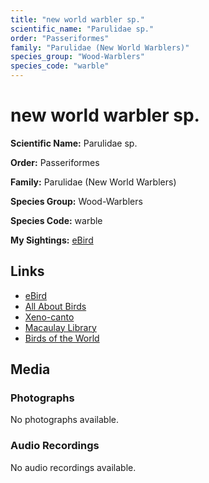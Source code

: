 ```yaml
---
title: "new world warbler sp."
scientific_name: "Parulidae sp."
order: "Passeriformes"
family: "Parulidae (New World Warblers)"
species_group: "Wood-Warblers"
species_code: "warble"
---
```


# new world warbler sp.

**Scientific Name:** Parulidae sp.

**Order:** Passeriformes

**Family:** Parulidae (New World Warblers)

**Species Group:** Wood-Warblers

**Species Code:** warble

**My Sightings:** [eBird](https://ebird.org/lifelist?r=world&time=life&spp=warble)

## Links
* [eBird](https://ebird.org/species/warble) 
* [All About Birds](https://www.allaboutbirds.org/guide/warble) 
* [Xeno-canto](https://www.xeno-canto.org/species/parulidae-sp.) 
* [Macaulay Library](https://search.macaulaylibrary.org/catalog?taxonCode=warble&sort=rating_rank_desc)
* [Birds of the World](https://birdsoftheworld.org/bow/species/warble)

## Media
### Photographs
No photographs available.

### Audio Recordings
No audio recordings available.
